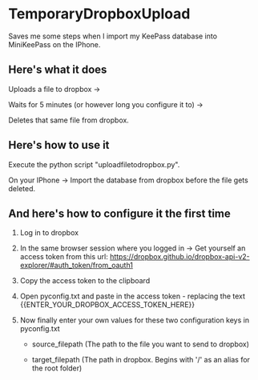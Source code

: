 # TemporaryDropboxUpload
Saves me some steps when I import my KeePass database into MiniKeePass on the IPhone.

## Here's what it does
Uploads a file to dropbox ->

Waits for 5 minutes (or however long you configure it to) ->

Deletes that same file from dropbox.

## Here's how to use it
Execute the python script "uploadfiletodropbox.py".

On your IPhone -> Import the database from dropbox before the file gets deleted.

## And here's how to configure it the first time
1. Log in to dropbox

2. In the same browser session where you logged in -> Get yourself an access token from this url: https://dropbox.github.io/dropbox-api-v2-explorer/#auth_token/from_oauth1

3. Copy the access token to the clipboard

4. Open pyconfig.txt and paste in the access token - replacing the text {{ENTER_YOUR_DROPBOX_ACCESS_TOKEN_HERE}}

5. Now finally enter your own values for these two configuration keys in pyconfig.txt

     - source_filepath (The path to the file you want to send to dropbox)

     - target_filepath (The path in dropbox. Begins with '/' as an alias for the root folder)
